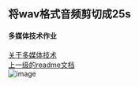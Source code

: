 ## 将wav格式音频剪切成25s
#### 多媒体技术作业
[关于多媒体技术](https://baike.baidu.com/item/%E5%A4%9A%E5%AA%92%E4%BD%93%E6%8A%80%E6%9C%AF/143527?fr=aladdin)<br>
[上一级的readme文档](../README.md)<br>
![image](https://image.baidu.com/search/detail?ct=503316480&z=0&ipn=d&word=%E5%86%AC%E6%9C%8D%E9%9D%99%E6%B1%9F&step_word=&hs=0&pn=1&spn=0&di=550&pi=0&rn=1&tn=baiduimagedetail&is=0%2C0&istype=2&ie=utf-8&oe=utf-8&in=&cl=2&lm=-1&st=-1&cs=1625704181%2C2202504749&os=2115026234%2C3368299430&simid=7365550%2C523462056&adpicid=0&lpn=0&ln=86&fr=&fmq=1619609355556_R&fm=result&ic=&s=undefined&hd=&latest=&copyright=&se=&sme=&tab=0&width=&height=&face=undefined&ist=&jit=&cg=&bdtype=0&oriquery=&objurl=https%3A%2F%2Fgimg2.baidu.com%2Fimage_search%2Fsrc%3Dhttp%3A%2F%2Fpic.fxxz.com%2Fup%2F2013-11%2F2013111129291538248176.jpg%26refer%3Dhttp%3A%2F%2Fpic.fxxz.com%26app%3D2002%26size%3Df9999%2C10000%26q%3Da80%26n%3D0%26g%3D0n%26fmt%3Djpeg%3Fsec%3D1622201360%26t%3D4c3c31917a097431fe1f475e5f8cac0d&fromurl=ippr_z2C%24qAzdH3FAzdH3Fooo_z%26e3Buxxz_z%26e3Bv54AzdH3Fip4sAzdH3Fc8nnc_z%26e3Bip4s&gsm=2&rpstart=0&rpnum=0&islist=&querylist=&force=undefined)
